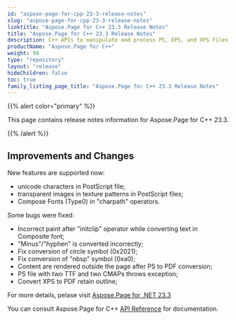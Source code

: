 ```yaml
---
id: "aspose-page-for-cpp-23-3-release-notes"
slug: "aspose-page-for-cpp-23-3-release-notes"
linktitle: "Aspose.Page for C++ 23.3 Release Notes"
title: "Aspose.Page for C++ 23.3 Release Notes"
description: C++ APIs to manipulate and process PS, EPS, and XPS files. This page contains new Aspose.Page for C++ features, enhancement, and bug fixes in 2023, version 23.3.
productName: "Aspose.Page for C++"
weight: 98
type: "repository"
layout: "release"
hideChildren: false
toc: true
family_listing_page_title: "Aspose.Page for C++ 23.3 Release Notes"
---
```


{{% alert color="primary" %}}

This page contains release notes information for Aspose.Page for C++ 23.3.

{{% /alert %}}

## **Improvements and Changes**

New features are supported now:

- unicode characters in PostScript file;
- transparent images in texture patterns in PostScript files;
- Compose Fonts (Type0) in "charpath" operators.

Some bugs were fixed:

- Incorrect paint after "initclip" operator while converting text in Composite font;
- "Minus"/"hyphen" is converted incorrectly;
- Fix conversion of circle symbol (0x2021);
- Fix conversion of "nbsp" symbol (0xa0);
- Content are rendered outside the page after PS to PDF conversion;
- PS file with two TTF and two CMAPs throws exception;
- Convert XPS to PDF retain outline;

For more details, pelase visit [Aspose.Page for .NET 23.3](/page/net/release-notes/2023/aspose-page-for-net-23-3-release-notes/)

You can consult Aspose.Page for C++ [API Reference](https://apireference.aspose.com/cpp/page/) for documentation.
